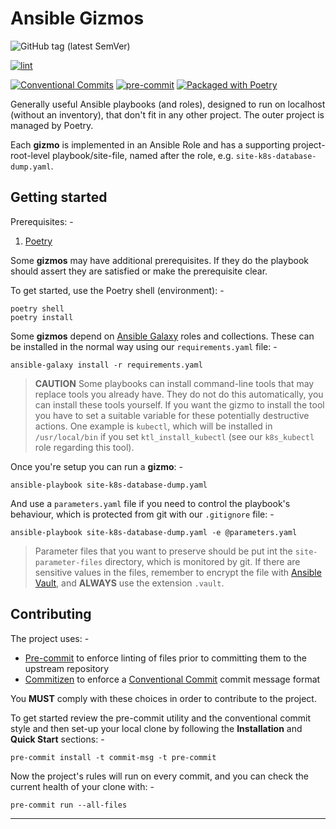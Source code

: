 # Ansible Gizmos

![GitHub tag (latest SemVer)](https://img.shields.io/github/v/tag/InformaticsMatters/ansible-gizmos)

[![lint](https://github.com/InformaticsMatters/ansible-gizmos/actions/workflows/lint.yaml/badge.svg?branch=main)](https://github.com/InformaticsMatters/ansible-gizmos/actions/workflows/lint.yaml)

[![Conventional Commits](https://img.shields.io/badge/Conventional%20Commits-1.0.0-yellow.svg)](https://conventionalcommits.org)
[![pre-commit](https://img.shields.io/badge/pre--commit-enabled-brightgreen?logo=pre-commit&logoColor=white)](https://github.com/pre-commit/pre-commit)
[![Packaged with Poetry](https://img.shields.io/badge/packaging-poetry-cyan.svg)](https://python-poetry.org/)

Generally useful Ansible playbooks (and roles), designed to run on localhost
(without an inventory), that don't fit in any other project. The outer project is
managed by Poetry.

Each **gizmo** is implemented in an Ansible Role and has a supporting project-root-level
playbook/site-file, named after the role, e.g. `site-k8s-database-dump.yaml`.

## Getting started
Prerequisites: -

1.  [Poetry]

Some **gizmos** may have additional prerequisites.
If they do the playbook should assert they are satisfied or make the prerequisite clear.

To get started, use the Poetry shell (environment): -

    poetry shell
    poetry install

Some **gizmos** depend on [Ansible Galaxy] roles and collections.
These can be installed in the normal way using our `requirements.yaml` file: -

    ansible-galaxy install -r requirements.yaml

>   **CAUTION** Some playbooks can install command-line tools that may replace
    tools you already have. They do not do this automatically, you can install these
    tools yourself. If you want the gizmo to install the tool you have to set
    a suitable variable for these potentially destructive actions. One example is
    `kubectl`, which will be installed in `/usr/local/bin` if you set `ktl_install_kubectl`
    (see our `k8s_kubectl` role regarding this tool).

Once you're setup you can run a **gizmo**: -

    ansible-playbook site-k8s-database-dump.yaml

And use a `parameters.yaml` file if you need to control the playbook's behaviour,
which is protected from git with our `.gitignore` file: -

    ansible-playbook site-k8s-database-dump.yaml -e @parameters.yaml

>   Parameter files that you want to preserve should be put int the `site-parameter-files`
    directory, which is monitored by git. If there are sensitive values in the files,
    remember to encrypt the file with [Ansible Vault], and **ALWAYS** use the
    extension `.vault`.

## Contributing
The project uses: -

- [Pre-commit] to enforce linting of files prior to committing them to the
  upstream repository
- [Commitizen] to enforce a [Conventional Commit] commit message format

You **MUST** comply with these choices in order to  contribute to the project.

To get started review the pre-commit utility and the conventional commit style
and then set-up your local clone by following the **Installation** and
**Quick Start** sections: -

    pre-commit install -t commit-msg -t pre-commit

Now the project's rules will run on every commit, and you can check the
current health of your clone with: -

    pre-commit run --all-files

---

[ansible galaxy]: https://galaxy.ansible.com/
[ansible vault]: https://docs.ansible.com/ansible/latest/vault_guide/index.html
[commitizen]: https://commitizen-tools.github.io/commitizen/
[conventional commit]: https://www.conventionalcommits.org/en/v1.0.0/
[pre-commit]: https://pre-commit.com/
[poetry]: https://python-poetry.org/
